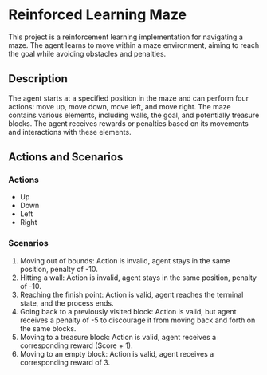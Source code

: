 # Reinforced Learning Maze

This project is a reinforcement learning implementation for navigating a maze. The agent learns to move within a maze environment, aiming to reach the goal while avoiding obstacles and penalties.

## Description
The agent starts at a specified position in the maze and can perform four actions: move up, move down, move left, and move right. The maze contains various elements, including walls, the goal, and potentially treasure blocks. The agent receives rewards or penalties based on its movements and interactions with these elements.

## Actions and Scenarios
### Actions
+ Up
+ Down
+ Left
+ Right

### Scenarios
1. Moving out of bounds: Action is invalid, agent stays in the same position, penalty of -10.
2. Hitting a wall: Action is invalid, agent stays in the same position, penalty of -10.
3. Reaching the finish point: Action is valid, agent reaches the terminal state, and the process ends.
4. Going back to a previously visited block: Action is valid, but agent receives a penalty of -5 to discourage it from moving back and forth on the same blocks.
5. Moving to a treasure block: Action is valid, agent receives a corresponding reward (Score + 1).
6. Moving to an empty block: Action is valid, agent receives a corresponding reward of 3.
